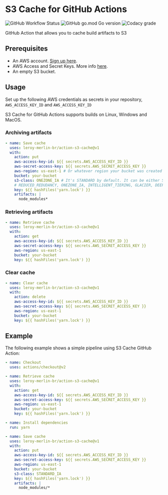 # S3 Cache for GitHub Actions
![GitHub Workflow Status](https://img.shields.io/github/workflow/status/leroy-merlin-br/action-s3-cache/Build%20and%20publish?style=flat-square) ![GitHub go.mod Go version](https://img.shields.io/github/go-mod/go-version/leroy-merlin-br/action-s3-cache?style=flat-square) ![Codacy grade](https://img.shields.io/codacy/grade/71fc49e81b654ddfa1379a2c50f6ea8a?style=flat-square)

GitHub Action that allows you to cache build artifacts to S3

## Prerequisites
- An AWS account. [Sign up here](https://aws.amazon.com/pt/resources/create-account/).
- AWS Access and Secret Keys. More info [here](https://aws.amazon.com/pt/premiumsupport/knowledge-center/create-access-key/).
- An empty S3 bucket.

## Usage

Set up the following AWS credentials as secrets in your repository, `AWS_ACCESS_KEY_ID` and `AWS_ACCESS_KEY_ID`

S3 Cache for GitHub Actions supports builds on Linux, Windows and MacOS.

### Archiving artifacts

```yml
- name: Save cache
  uses: leroy-merlin-br/action-s3-cache@v1
  with:
    action: put
    aws-access-key-id: ${{ secrets.AWS_ACCESS_KEY_ID }}
    aws-secret-access-key: ${{ secrets.AWS_SECRET_ACCESS_KEY }}
    aws-region: us-east-1 # Or whatever region your bucket was created
    bucket: your-bucket
    s3-class: ONEZONE_IA # It's STANDARD by default. It can be either STANDARD, 
    # REDUCED_REDUDANCY, ONEZONE_IA, INTELLIGENT_TIERING, GLACIER, DEEP_ARCHIVE or STANDARD_IA.
    key: ${{ hashFiles('yarn.lock') }}
    artifacts: |
      node_modules*
```




### Retrieving artifacts

```yml
- name: Retrieve cache
  uses: leroy-merlin-br/action-s3-cache@v1
  with:
    action: get
    aws-access-key-id: ${{ secrets.AWS_ACCESS_KEY_ID }}
    aws-secret-access-key: ${{ secrets.AWS_SECRET_ACCESS_KEY }}
    aws-region: us-east-1
    bucket: your-bucket
    key: ${{ hashFiles('yarn.lock') }}
```

### Clear cache

```yml
- name: Clear cache
  uses: leroy-merlin-br/action-s3-cache@v1
  with:
    action: delete
    aws-access-key-id: ${{ secrets.AWS_ACCESS_KEY_ID }}
    aws-secret-access-key: ${{ secrets.AWS_SECRET_ACCESS_KEY }}
    aws-region: us-east-1
    bucket: your-bucket
    key: ${{ hashFiles('yarn.lock') }}
```

## Example

The following example shows a simple pipeline using S3 Cache GitHub Action:


```yml
- name: Checkout
  uses: actions/checkout@v2

- name: Retrieve cache
  uses: leroy-merlin-br/action-s3-cache@v1
  with:
    action: get
    aws-access-key-id: ${{ secrets.AWS_ACCESS_KEY_ID }}
    aws-secret-access-key: ${{ secrets.AWS_SECRET_ACCESS_KEY }}
    aws-region: us-east-1
    bucket: your-bucket
    key: ${{ hashFiles('yarn.lock') }}

- name: Install dependencies
  run: yarn

- name: Save cache
  uses: leroy-merlin-br/action-s3-cache@v1
  with:
    action: put
    aws-access-key-id: ${{ secrets.AWS_ACCESS_KEY_ID }}
    aws-secret-access-key: ${{ secrets.AWS_SECRET_ACCESS_KEY }}
    aws-region: us-east-1
    bucket: your-bucket
    s3-class: STANDARD_IA
    key: ${{ hashFiles('yarn.lock') }}
    artifacts: |
      node_modules/*
```
